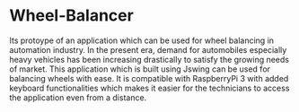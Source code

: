# Wheel-Balancer
Its protoype of an application which can be used for wheel balancing in automation industry. In the present era, demand for automobiles especially heavy vehicles has been increasing drastically to satisfy the growing needs of market. This application which is built using Jswing can be used for balancing wheels with ease. It is compatible with RaspberryPi 3 with added keyboard functionalities which makes it easier for the technicians to access the application even from a distance.

